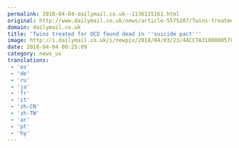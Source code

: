 ```yaml
---
permalink: 2018-04-04-dailymail.co.uk--1136115161.html
original: http://www.dailymail.co.uk/news/article-5575207/Twins-treatment-OCD-shot-dead-suicide-pact.html?ITO=1490&ns_mchannel=rss&ns_campaign=1490
domain: dailymail.co.uk
title: 'Twins treated for OCD found dead in ''suicide pact'''
image: http://i.dailymail.co.uk/i/newpix/2018/04/03/23/4ACC7A3100000578-0-image-a-2_1522794274763.jpg
date: 2018-04-04 00:25:09
category: news_us
translations: 
 - 'es'
 - 'de'
 - 'ru'
 - 'ja'
 - 'fr'
 - 'it'
 - 'zh-CN'
 - 'zh-TW'
 - 'ar'
 - 'pt'
 - 'hy'
---
```


